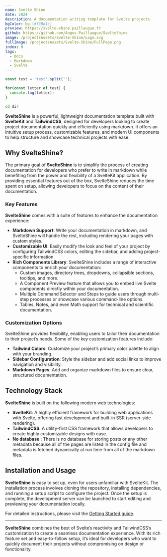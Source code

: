 ```yaml
---
name: Svelte Shine
date: 2024
description: A documentation writing template for Svelte projects.
bgColor: bg-[#f38d1c]
preview: https://svelte-shine.paillaugue.fr
github: https://github.com/Angus-Paillaugue/SvelteShine
image: /projectsAssets/Svelte-Shine/Logo.svg
fullImage: /projectsAssets/Svelte-Shine/FullPage.png
index: 0
tags:
  - Docs
  - Markdown
  - Svelte
---
```



```js name=test.js lineNumbers noCopy
const test = 'test'.split('');

for(const letter of test) {
  console.log(letter);
}
```

```bash snippet
cd dir
```

**SvelteShine** is a powerful, lightweight documentation template built with **SvelteKit** and **TailwindCSS**, designed for developers looking to create project documentation quickly and efficiently using markdown. It offers an intuitive setup process, customizable features, and modern UI components to help structure and showcase technical projects with ease.

## Why SvelteShine?

The primary goal of **SvelteShine** is to simplify the process of creating documentation for developers who prefer to write in markdown while benefiting from the power and flexibility of a SvelteKit application. By providing essential features out of the box, SvelteShine reduces the time spent on setup, allowing developers to focus on the content of their documentation.

### Key Features

**SvelteShine** comes with a suite of features to enhance the documentation experience:

- **Markdown Support**: Write your documentation in markdown, and SvelteShine will handle the rest, including rendering your pages with custom styles.
- **Customizable UI**: Easily modify the look and feel of your project by configuring TailwindCSS colors, editing the sidebar, and adding project-specific information.
- **Rich Components Library**: SvelteShine includes a range of interactive components to enrich your documentation:
  - Custom images, directory trees, dropdowns, collapsible sections, tooltips, and more.
  - A Component Preview feature that allows you to embed live Svelte components directly within your documentation.
  - Multiple Command Selector and Steps to guide users through multi-step processes or showcase various command-line options.
  - Tables, Notes, and even Math support for technical and scientific documentation.

### Customization Options

SvelteShine provides flexibility, enabling users to tailor their documentation to their project’s needs. Some of the key customization features include:

- **Tailwind Colors**: Customize your project’s primary color palette to align with your branding.
- **Sidebar Configuration**: Style the sidebar and add social links to improve navigation and visibility.
- **Markdown Pages**: Add and organize markdown files to ensure clear, structured documentation.

## Technology Stack

**SvelteShine** is built on the following modern web technologies:

- **SvelteKit**: A highly efficient framework for building web applications with Svelte, offering fast development and built-in SSR (server-side rendering).
- **TailwindCSS**: A utility-first CSS framework that allows developers to create highly customizable designs with ease.
- **No database** : There is no database for storing posts or any other metadata because all of the pages are listed in the config file and metadata is fetched dynamically at run time from all of the markdown files.

## Installation and Usage

**SvelteShine** is easy to set up, even for users unfamiliar with SvelteKit. The installation process involves cloning the repository, installing dependencies, and running a setup script to configure the project. Once the setup is complete, the development server can be launched to start editing and previewing your documentation locally.

For detailed instructions, please visit the [Getting Started guide](https://svelte-shine.paillaugue.fr/docs/Quickstart).

---

**SvelteShine** combines the best of Svelte’s reactivity and TailwindCSS’s customization to create a seamless documentation experience. With its rich feature set and easy-to-follow setup, it’s ideal for developers who want to quickly document their projects without compromising on design or functionality.
